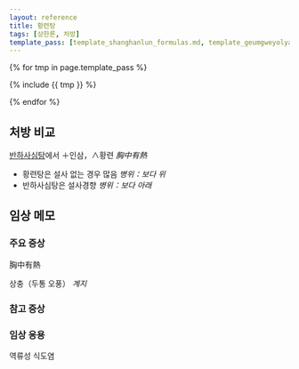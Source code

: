 ```yaml
---
layout: reference
title: 황련탕
tags: [상한론, 처방]
template_pass: [template_shanghanlun_formulas.md, template_geumgweyolyag_formulas.md, template_etc_formulas.md]
---
```



{% for tmp in page.template_pass %}

{% include {{ tmp }} %}

{% endfor %}

## 처방 비교

[반하사심탕]({{site.formulaurl}}/반하사심탕)에서 ＋인삼，∧황련 _胸中有熱_
* 황련탕은 설사 없는 경우 많음 _병위：보다 위_
* 반하사심탕은 설사경향 _병위：보다 아래_


## 임상 메모


### 주요 증상

胸中有熱

상충（두통 오풍） _계지_

### 참고 증상


### 임상 응용

역류성 식도염
